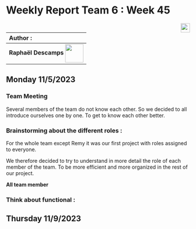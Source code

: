 # Weekly Report Team 6 : Week 45 

[<img src="https://www.presse-citron.net/app/uploads/2020/06/linkedin-logo.jpg"  width="25px" align=right>](https://www.linkedin.com/in/rapha%C3%ABl-descamps-201112293)


| Author :        |
| :-------------- |
| **Raphaël Descamps** <img src="https://ca.slack-edge.com/T019N8PRR7W-U05TNB290FJ-abc72bbf0d47-512" width="50px" align=center> |

## Monday 11/5/2023

### Team Meeting 

Several members of the team do not know each other. So we decided to all introduce ourselves one by one. To get to know each other better.

### Brainstorming about the different roles : 

For the whole team except Remy it was our first project with roles assigned to everyone. 

We therefore decided to try to understand in more detail the role of each member of the team. To be more efficient and more organized in the rest of our project.

**All team member**

### Think about functional : 

## Thursday 11/9/2023